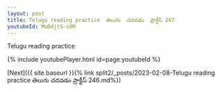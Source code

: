 ```yaml
---
layout: post
title: Telugu reading practice  తెలుగు  చదవడం  ప్రాక్టీస్ 247
youtubeId: MuDdjtS-s0M
---
```

 
 
Telugu reading practice
 
 
 
 
 


{% include youtubePlayer.html id=page.youtubeId %}
 
[Next]({{ site.baseurl }}{% link  split2/_posts/2023-02-08-Telugu reading practice  తెలుగు  చదవడం  ప్రాక్టీస్ 246.md%})
 
